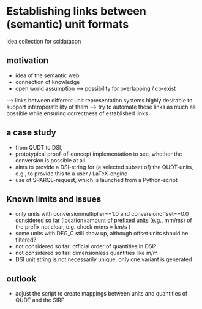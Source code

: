 # Establishing links between (semantic) unit formats

idea collection for scidatacon

## motivation

- idea of the semantic web
- connection of knowledge
- open world assumption --> possibility for overlapping / co-exist

--> links between different unit representation systems highly desirable to support interoperatbility of them
--> try to automate these links as much as possible while ensuring correctness of established links

## a case study

- from QUDT to DSI,
- prototypical proof-of-concept implementation to see, whether the conversion is possible at all
- aims to provide a DSI-string for (a selected subset of) the QUDT-units, e.g., to provide this to a user / LaTeX-engine
- use of SPARQL-request, which is launched from a Python-script

## Known limits and issues

- only units with conversionmultiplier==1.0 and conversionoffset==0.0 considered so far (location+amount of prefixed units (e.g., mm/ms) of the prefix not clear, e.g. check m/ms = km/s )
- some units with DEG_C still show up, although offset units should be filtered?
- not considered so far: official order of quantities in DSI?
- not considered so far: dimensionless quantities like m/m 
- DSI unit string is not necessarily unique, only one variant is generated

## outlook

- adjust the script to create mappings between units and quantities of QUDT and the SIRP